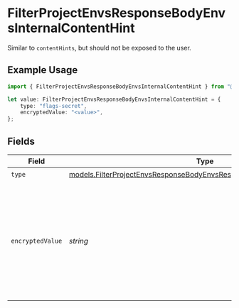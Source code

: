 # FilterProjectEnvsResponseBodyEnvsInternalContentHint

Similar to `contentHints`, but should not be exposed to the user.

## Example Usage

```typescript
import { FilterProjectEnvsResponseBodyEnvsInternalContentHint } from "@simplesagar/vercel/models/filterprojectenvsop.js";

let value: FilterProjectEnvsResponseBodyEnvsInternalContentHint = {
    type: "flags-secret",
    encryptedValue: "<value>",
};
```

## Fields

| Field                                                                                                                                                    | Type                                                                                                                                                     | Required                                                                                                                                                 | Description                                                                                                                                              |
| -------------------------------------------------------------------------------------------------------------------------------------------------------- | -------------------------------------------------------------------------------------------------------------------------------------------------------- | -------------------------------------------------------------------------------------------------------------------------------------------------------- | -------------------------------------------------------------------------------------------------------------------------------------------------------- |
| `type`                                                                                                                                                   | [models.FilterProjectEnvsResponseBodyEnvsResponse200ApplicationJson3Type](../models/filterprojectenvsresponsebodyenvsresponse200applicationjson3type.md) | :heavy_check_mark:                                                                                                                                       | N/A                                                                                                                                                      |
| `encryptedValue`                                                                                                                                         | *string*                                                                                                                                                 | :heavy_check_mark:                                                                                                                                       | Contains the `value` of the env variable, encrypted with a special key to make decryption possible in the subscriber Lambda.                             |